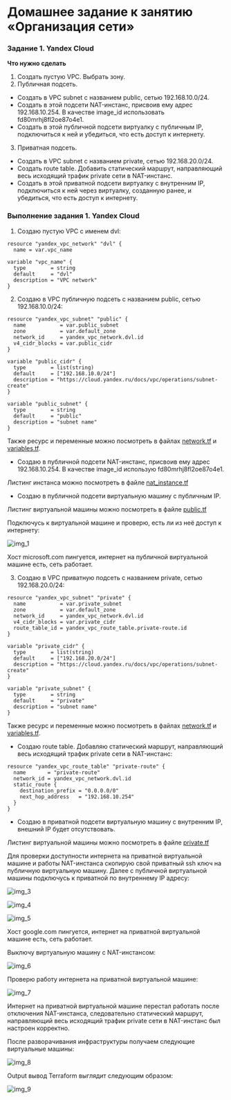 # Домашнее задание к занятию «Организация сети»

### Задание 1. Yandex Cloud 

**Что нужно сделать**

1. Создать пустую VPC. Выбрать зону.
2. Публичная подсеть.

 - Создать в VPC subnet с названием public, сетью 192.168.10.0/24.
 - Создать в этой подсети NAT-инстанс, присвоив ему адрес 192.168.10.254. В качестве image_id использовать fd80mrhj8fl2oe87o4e1.
 - Создать в этой публичной подсети виртуалку с публичным IP, подключиться к ней и убедиться, что есть доступ к интернету.
3. Приватная подсеть.
 - Создать в VPC subnet с названием private, сетью 192.168.20.0/24.
 - Создать route table. Добавить статический маршрут, направляющий весь исходящий трафик private сети в NAT-инстанс.
 - Создать в этой приватной подсети виртуалку с внутренним IP, подключиться к ней через виртуалку, созданную ранее, и убедиться, что есть доступ к интернету.

### Выполнение задания 1. Yandex Cloud

1. Создаю пустую VPC с именем dvl:

```
resource "yandex_vpc_network" "dvl" {
  name = var.vpc_name

variable "vpc_name" {
  type        = string
  default     = "dvl"
  description = "VPC network"
}
```

2. Создаю в VPC публичную подсеть с названием public, сетью 192.168.10.0/24:

```
resource "yandex_vpc_subnet" "public" {
  name           = var.public_subnet
  zone           = var.default_zone
  network_id     = yandex_vpc_network.dvl.id
  v4_cidr_blocks = var.public_cidr
}

variable "public_cidr" {
  type        = list(string)
  default     = ["192.168.10.0/24"]
  description = "https://cloud.yandex.ru/docs/vpc/operations/subnet-create"
}

variable "public_subnet" {
  type        = string
  default     = "public"
  description = "subnet name"
}
```

Также ресурс и переменные можно посмотреть в файлах [network.tf](https://github.com/network.tf) и [variables.tf](https://github.com/variables.tf).

* Создаю в публичной подсети NAT-инстанс, присвоив ему адрес 192.168.10.254. В качестве image_id использую fd80mrhj8fl2oe87o4e1.

Листинг инстанса можно посмотреть в файле [nat_instance.tf](https://github.com/nat_instance.tf)

* Создаю в публичной подсети виртуальную машину с публичным IP.

Листинг виртуальной машины можно посмотреть в файле [public.tf](https://github.com//public.tf)

Подключусь к виртуальной машине и проверю, есть ли из неё доступ к интернету:

![img_1](IMG/img_1.png)


Хост microsoft.com пингуется, интернет на публичной виртуальной машине есть, сеть работает.

3. Создаю в VPC приватную подсеть с названием private, сетью 192.168.20.0/24:

```
resource "yandex_vpc_subnet" "private" {
  name           = var.private_subnet
  zone           = var.default_zone
  network_id     = yandex_vpc_network.dvl.id
  v4_cidr_blocks = var.private_cidr
  route_table_id = yandex_vpc_route_table.private-route.id
}

variable "private_cidr" {
  type        = list(string)
  default     = ["192.168.20.0/24"]
  description = "https://cloud.yandex.ru/docs/vpc/operations/subnet-create"
}

variable "private_subnet" {
  type        = string
  default     = "private"
  description = "subnet name"
}
```
Также ресурс и переменные можно посмотреть в файлах [network.tf](https://github.com/network.tf) и [variables.tf](https://github.com/variables.tf).

* Создаю route table. Добавляю статический маршрут, направляющий весь исходящий трафик private сети в NAT-инстанс:

```
resource "yandex_vpc_route_table" "private-route" {
  name       = "private-route"
  network_id = yandex_vpc_network.dvl.id
  static_route {
    destination_prefix = "0.0.0.0/0"
    next_hop_address   = "192.168.10.254"
  }
}
```

* Создаю в приватной подсети виртуальную машину с внутренним IP, внешний IP будет отсутствовать.

Листинг виртуальной машины можно посмотреть в файле [private.tf](https://github.com/private.tf)

Для проверки доступности интернета на приватной виртуальной машине и работы NAT-инстанса скопирую свой приватный ssh ключ на публичную виртуальную машину. Далее с публичной виртуальной машины подключусь к приватной по внутреннему IP адресу:

![img_3](IMG/img_3.png)

![img_4](IMG/img_4.png)

![img_5](IMG/img_5.png)

Хост google.com пингуется, интернет на приватной виртуальной машине есть, сеть работает.

Выключу виртуальную машину с NAT-инстансом:

![img_6](IMG/img_6.png)

Проверю работу интернета на приватной виртуальной машине:

![img_7](IMG/img_7.png)

Интернет на приватной виртуальной машине перестал работать после отключения NAT-инстанса, следовательно статический маршрут, направляющий весь исходящий трафик private сети в NAT-инстанс был настроен корректно.

После разворачивания инфраструктуры получаем следующие виртуальные машины:

![img_8](IMG/img_8.png)

Output вывод Terraform выглядит следующим образом:

![img_9](IMG/img_9.png)